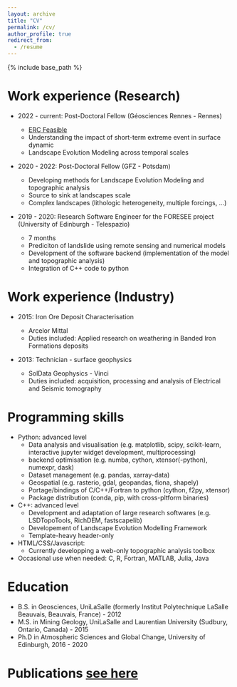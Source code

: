 ```yaml
---
layout: archive
title: "CV"
permalink: /cv/
author_profile: true
redirect_from:
  - /resume
---
```


{% include base_path %}

Work experience (Research)
======

* 2022 - current: Post-Doctoral Fellow (Géosciences Rennes - Rennes)
  * [ERC Feasible](https://sites.google.com/view/erc-feasible/accueil)
  * Understanding the impact of short-term extreme event in surface dynamic
  * Landscape Evolution Modeling across temporal scales

* 2020 - 2022: Post-Doctoral Fellow (GFZ - Potsdam)
  * Developing methods for Landscape Evolution Modeling and topographic analysis
  * Source to sink at landscapes scale
  * Complex landscapes (lithologic heterogeneity, multiple forcings, ...)

* 2019 - 2020: Research Software Engineer for the FORESEE project (University of Edinburgh - Telespazio)
  * 7 months
  * Prediciton of landslide using remote sensing and numerical models
  * Development of the software backend (implementation of the model and topographic analysis)
  * Integration of C++ code to python

Work experience (Industry)
======
* 2015: Iron Ore Deposit Characterisation
  * Arcelor Mittal
  * Duties included: Applied research on weathering in Banded Iron Formations deposits

* 2013: Technician - surface geophysics
  * SolData Geophysics - Vinci
  * Duties included: acquisition, processing and analysis of Electrical and Seismic tomography


Programming skills
======
* Python: advanced level
  * Data analysis and visualisation (e.g. matplotlib, scipy, scikit-learn, interactive jupyter widget development, multiprocessing)
  * backend optimisation (e.g. numba, cython, xtensor(-python), numexpr, dask)
  * Dataset management (e.g. pandas, xarray-data)
  * Geospatial (e.g. rasterio, gdal, geopandas, fiona, shapely)
  * Portage/bindings of C/C++/Fortran to python (cython, f2py, xtensor)
  * Package distribution (conda, pip, with cross-pltform binaries)
* C++: advanced level
  * Development and adaptation of large research softwares (e.g. LSDTopoTools, RichDEM, fastscapelib)
  * Developement of Landscape Evolution Modelling Framework
  * Template-heavy header-only
* HTML/CSS/Javascript:
	* Currently developping a web-only topographic analysis toolbox
* Occasional use when needed: C, R, Fortran, MATLAB, Julia, Java


Education
======
* B.S. in Geosciences, UniLaSalle (formerly Institut Polytechnique LaSalle Beauvais, Beauvais, France) - 2012
* M.S. in Mining Geology, UniLaSalle and Laurentian University (Sudbury, Ontario, Canada) - 2015
* Ph.D in Atmospheric Sciences and Global Change, University of Edinburgh, 2016 - 2020


Publications [see here](https://bgailleton.github.io/publications/)
======


<!--   <ul>{% for post in site.publications %}
    {% include archive-single-cv.html %}
  {% endfor %}</ul>
   -->
<!-- Talks
======
  <ul>{% for post in site.talks %}
    {% include archive-single-talk-cv.html %}
  {% endfor %}</ul>
  
Teaching
======
  <ul>{% for post in site.teaching %}
    {% include archive-single-cv.html %}
  {% endfor %}</ul> -->
  
<!-- Service and leadership
======
* Currently signed in to 43 different slack teams -->
